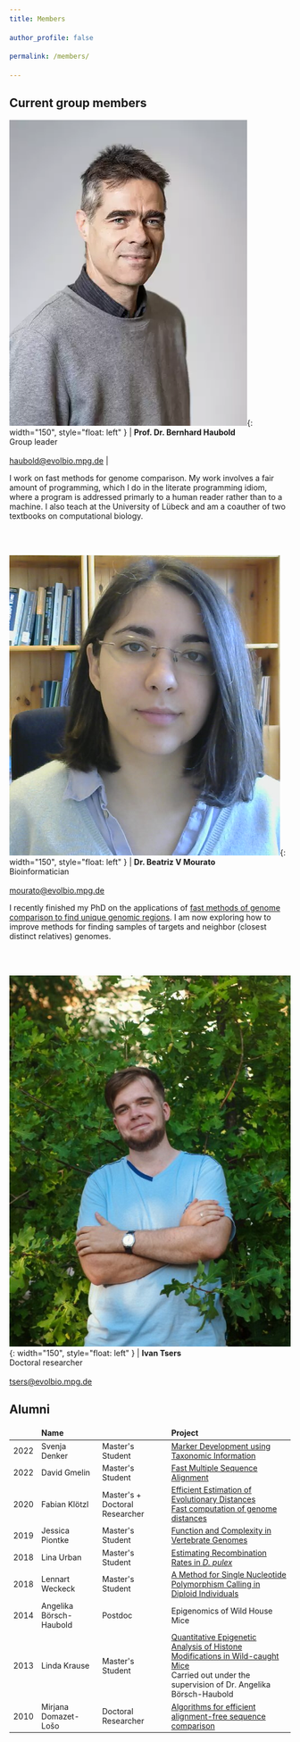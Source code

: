 ```yaml
---
title: Members

author_profile: false

permalink: /members/

---
```

<style>
td, th {
   border: none!important;
}
</style>
 
## Current group members

![](/images/Bernhard.jpg){: width="150", style="float: left" } | **Prof. Dr. Bernhard Haubold** <br>Group leader<br><br>haubold@evolbio.mpg.de |


I work on fast methods for genome comparison. My work involves a fair
amount of programming, which I do in the literate programming idiom,
where a program is addressed primarly to a human reader rather than to
a machine. I also teach at the University of Lübeck and am a coauther
of two textbooks on computational biology.

<br>
<br>

![](/images/Beatriz.png){: width="150", style="float: left" } |  **Dr. Beatriz V Mourato** <br>Bioinformatician<br><br>mourato@evolbio.mpg.de 

I recently finished my PhD on the applications of [fast methods of
genome comparison to find unique genomic
regions](https://pure.mpg.de/pubman/faces/ViewItemOverviewPage.jsp?itemId=item_3633634_3). I
am now exploring how to improve methods for finding samples of targets
and neighbor (closest distinct relatives) genomes.

<br>
<br>

![](/images/Ivan.jpg){: width="150", style="float: left" } |  **Ivan Tsers** <br>Doctoral researcher<br><br>tsers@evolbio.mpg.de 


## Alumni

| | Name | |Project |
|-:|:-|:---|:----|
| 2022 | Svenja Denker | Master's Student| [Marker Development using Taxonomic Information](https://pure.mpg.de/pubman/faces/ViewItemFullPage.jsp?itemId=item_3623541_2)|
| 2022 | David Gmelin |  Master's Student| [Fast Multiple Sequence Alignment](https://pure.mpg.de/pubman/faces/ViewItemFullPage.jsp?itemId=item_3473414)|
| 2020 | Fabian Klötzl | Master's + Doctoral Researcher| [Efficient Estimation of Evolutionary Distances](https://pure.mpg.de/pubman/faces/ViewItemFullPage.jsp?itemId=item_2257829_3) <br>[Fast computation of genome distances](https://pure.mpg.de/pubman/faces/ViewItemOverviewPage.jsp?itemId=item_3275415)|
| 2019 | Jessica Piontke | Master's Student| [Function and Complexity in Vertebrate Genomes](https://pure.mpg.de/pubman/faces/ViewItemFullPage.jsp?itemId=item_3027051_3)|
| 2018 | Lina Urban  | Master's Student |[Estimating Recombination Rates in *D. pulex*](https://pure.mpg.de/pubman/faces/ViewItemFullPage.jsp?itemId=item_3011858_2)|
| 2018 | Lennart Weckeck | Master's Student| [A Method for Single Nucleotide Polymorphism Calling in Diploid Individuals](https://pure.mpg.de/pubman/faces/ViewItemFullPage.jsp?itemId=item_2591101_4)|
| 2014 | Angelika Börsch-Haubold | Postdoc | Epigenomics of Wild House Mice |
| 2013 | Linda Krause | Master's Student| [Quantitative Epigenetic Analysis of Histone Modifications in Wild-caught Mice](https://pure.mpg.de/pubman/faces/ViewItemFullPage.jsp?itemId=item_1914023_4) <br>Carried out under the supervision of Dr. Angelika Börsch-Haubold|
| 2010 | Mirjana Domazet-Lošo | Doctoral Researcher| [Algorithms for efficient alignment-free sequence comparison](https://pure.mpg.de/pubman/faces/ViewItemFullPage.jsp?itemId=item_1505125_1)|





